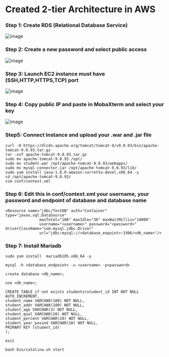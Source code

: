 <h1>Created 2-tier Architecture in AWS</h1>

<h3>Step 1: Create RDS (Relational Database Service) </h3>

![image](https://github.com/user-attachments/assets/a3d13bf3-3ee0-4a80-b394-12da2e753790)

<h3>Step 2: Create a new password and select public access</h3>

![image](https://github.com/user-attachments/assets/94d635b0-6b72-4f3e-b6c7-1c999f569a84)

<h3>Step 3: Launch EC2 instance must have (SSH,HTTP,HTTPS,TCP) port</h3>

![image](https://github.com/user-attachments/assets/b96b6d46-0334-4146-8e9a-ab5c69371109)

<h3>Step 4: Copy public IP and paste in MobaXterm and select your key</h3>

![image](https://github.com/user-attachments/assets/d6564726-0fe5-4890-b670-cea042e5fae8)

<h3>Step5: Connect Instance and upload your .war and .jar file</h3>

```
curl -O https://dlcdn.apache.org/tomcat/tomcat-9/v9.0.93/bin/apache-tomcat-9.0.93.tar.gz
tar -xvf apache-tomcat-9.0.93.tar.gz
sudo mv apache-tomcat-9.0.93 /opt/
sudo mv student.war /opt/apache-tomcat-9.0.93/webapps/
sudo mv mysql-connector.jar /opt/apache-tomcat-9.0.93/lib/
sudo yum install java-1.8.0-amazon-corretto-devel.x86_64 -y
cd /opt/apache-tomcat-9.0.93/
vim conf/context.xml
```

<h3>Step 6: Edit this in conf/context.xml your username, your password and endpoint of database and database name</h3>

```
<Resource name="jdbc/TestDB" auth="Container" type="javax.sql.DataSource"
               maxTotal="100" maxIdle="30" maxWaitMillis="10000"
               username="<username>" password="<password>" driverClassName="com.mysql.jdbc.Driver"
               url="jdbc:mysql://<database_enpoint>:3306/<db_name>"/>
```

<h3>Step 7: Install Mariadb</h3>

```
sudo yum install  mariadb105.x86_64 -y

mysql -h <database_endpoint> -u <username> -p<password>

create database <db_name>;

use <db_name>;

CREATE TABLE if not exists students(student_id INT NOT NULL AUTO_INCREMENT,
student_name VARCHAR(100) NOT NULL,
student_addr VARCHAR(100) NOT NULL,
student_age VARCHAR(3) NOT NULL,
student_qual VARCHAR(20) NOT NULL,
student_percent VARCHAR(10) NOT NULL,
student_year_passed VARCHAR(10) NOT NULL,
PRIMARY KEY (student_id)
);

exit

bash bin/catalina.sh start
```
